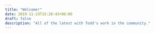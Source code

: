 ```yaml
---
title: "Welcome!"
date: 2019-11-23T15:28:43+06:00
draft: false
description: "All of the latest with Todd's work in the community."
---
```

